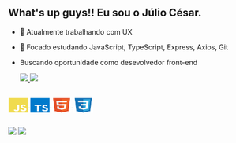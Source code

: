 
## What's up guys!! Eu sou o Júlio César. 

- 🔭 Atualmente trabalhando com UX
- 🌱 Focado estudando JavaScript, TypeScript, Express, Axios, Git
- Buscando oportunidade como desevolvedor front-end 

  <a href="https://github.com/julinti">
   <img width="48%" src= "https://github-readme-stats.vercel.app/api?username=julinti&show_icons=true&theme=dracula&include_all_commits=true&count_private=true"/>
  <img width="50%" src= "https://github-readme-stats.vercel.app/api/top-langs/?username=julinti&layout=compact&langs_count=7&theme=dracula"/>
</div>
  
  <div style="display: inline_block"><br>
  <img align="center" alt="Rafa-Js" height="30" width="40" src="https://raw.githubusercontent.com/devicons/devicon/master/icons/javascript/javascript-plain.svg">
  <img align="center" alt="Rafa-Ts" height="30" width="40" src="https://raw.githubusercontent.com/devicons/devicon/master/icons/typescript/typescript-plain.svg">
  <img align="center" alt="Rafa-HTML" height="30" width="40" src="https://raw.githubusercontent.com/devicons/devicon/master/icons/html5/html5-original.svg">
  <img align="center" alt="Rafa-CSS" height="30" width="40" src="https://raw.githubusercontent.com/devicons/devicon/master/icons/css3/css3-original.svg">

</div>
  
  ##
  
 <div> 
  <a href = "mailto:juliotecinfo00@gmail.com"><img src="https://img.shields.io/badge/-Gmail-%23333?style=for-the-badge&logo=gmail&logoColor=white" target="_blank"></a>
  <a href="https://www.linkedin.com/in/julio-cesar-509513208/" target="_blank"><img src="https://img.shields.io/badge/-LinkedIn-%230077B5?style=for-the-badge&logo=linkedin&logoColor=white" target="_blank"></a>
   
  
   
   </div>
